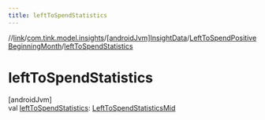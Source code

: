 ```yaml
---
title: leftToSpendStatistics
---
```

//[link](../../../../index.html)/[com.tink.model.insights](../../index.html)/[[androidJvm]InsightData](../index.html)/[LeftToSpendPositiveBeginningMonth](index.html)/[leftToSpendStatistics](left-to-spend-statistics.html)



# leftToSpendStatistics



[androidJvm]\
val [leftToSpendStatistics](left-to-spend-statistics.html): [LeftToSpendStatisticsMid](../../../com.tink.model.leftToSpend/[android-jvm]-left-to-spend-statistics-mid/index.html)




